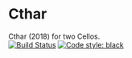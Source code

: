 # Cthar
Cthar (2018) for two Cellos.<br/>
[![Build Status](https://travis-ci.org/GregoryREvans/cthar.svg?branch=master)](https://travis-ci.org/GregoryREvans/cthar) [![Code style: black](https://img.shields.io/badge/code%20style-black-000000.svg)](https://github.com/python/black)

